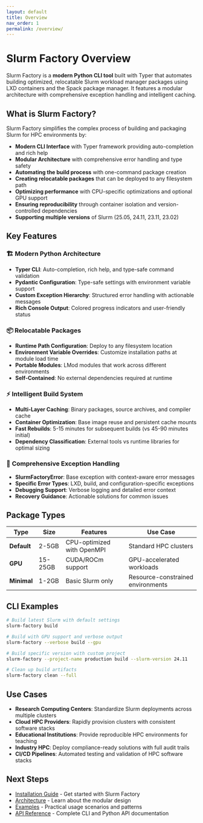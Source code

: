 ```yaml
---
layout: default
title: Overview
nav_order: 1
permalink: /overview/
---
```


# Slurm Factory Overview

Slurm Factory is a **modern Python CLI tool** built with Typer that automates building optimized, relocatable Slurm workload manager packages using LXD containers and the Spack package manager. It features a modular architecture with comprehensive exception handling and intelligent caching.

## What is Slurm Factory?

Slurm Factory simplifies the complex process of building and packaging Slurm for HPC environments by:

- **Modern CLI Interface** with Typer framework providing auto-completion and rich help
- **Modular Architecture** with comprehensive error handling and type safety
- **Automating the build process** with one-command package creation
- **Creating relocatable packages** that can be deployed to any filesystem path
- **Optimizing performance** with CPU-specific optimizations and optional GPU support
- **Ensuring reproducibility** through container isolation and version-controlled dependencies
- **Supporting multiple versions** of Slurm (25.05, 24.11, 23.11, 23.02)

## Key Features

### 🏗️ **Modern Python Architecture**
- **Typer CLI**: Auto-completion, rich help, and type-safe command validation
- **Pydantic Configuration**: Type-safe settings with environment variable support
- **Custom Exception Hierarchy**: Structured error handling with actionable messages
- **Rich Console Output**: Colored progress indicators and user-friendly status

### 📦 **Relocatable Packages**
- **Runtime Path Configuration**: Deploy to any filesystem location
- **Environment Variable Overrides**: Customize installation paths at module load time
- **Portable Modules**: LMod modules that work across different environments
- **Self-Contained**: No external dependencies required at runtime

### ⚡ **Intelligent Build System**
- **Multi-Layer Caching**: Binary packages, source archives, and compiler cache
- **Container Optimization**: Base image reuse and persistent cache mounts
- **Fast Rebuilds**: 5-15 minutes for subsequent builds (vs 45-90 minutes initial)
- **Dependency Classification**: External tools vs runtime libraries for optimal sizing

### 🔧 **Comprehensive Exception Handling**
- **SlurmFactoryError**: Base exception with context-aware error messages
- **Specific Error Types**: LXD, build, and configuration-specific exceptions
- **Debugging Support**: Verbose logging and detailed error context
- **Recovery Guidance**: Actionable solutions for common issues

## Package Types

| Type | Size | Features | Use Case |
|------|------|----------|----------|
| **Default** | 2-5GB | CPU-optimized with OpenMPI | Standard HPC clusters |
| **GPU** | 15-25GB | CUDA/ROCm support | GPU-accelerated workloads |
| **Minimal** | 1-2GB | Basic Slurm only | Resource-constrained environments |

## CLI Examples

```bash
# Build latest Slurm with default settings
slurm-factory build

# Build with GPU support and verbose output
slurm-factory --verbose build --gpu

# Build specific version with custom project
slurm-factory --project-name production build --slurm-version 24.11

# Clean up build artifacts
slurm-factory clean --full
```

## Use Cases

- **Research Computing Centers**: Standardize Slurm deployments across multiple clusters
- **Cloud HPC Providers**: Rapidly provision clusters with consistent software stacks  
- **Educational Institutions**: Provide reproducible HPC environments for teaching
- **Industry HPC**: Deploy compliance-ready solutions with full audit trails
- **CI/CD Pipelines**: Automated testing and validation of HPC software stacks

## Next Steps

- [Installation Guide](/slurm-factory/installation/) - Get started with Slurm Factory
- [Architecture](/slurm-factory/architecture/) - Learn about the modular design
- [Examples](/slurm-factory/examples/) - Practical usage scenarios and patterns
- [API Reference](/slurm-factory/api-reference/) - Complete CLI and Python API documentation
